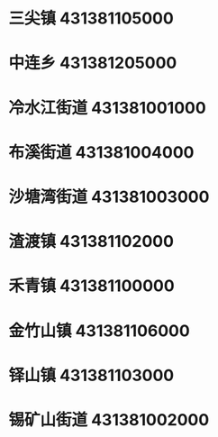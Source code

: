 # 三尖镇 431381105000
# 中连乡 431381205000
# 冷水江街道 431381001000
# 布溪街道 431381004000
# 沙塘湾街道 431381003000
# 渣渡镇 431381102000
# 禾青镇 431381100000
# 金竹山镇 431381106000
# 铎山镇 431381103000
# 锡矿山街道 431381002000
